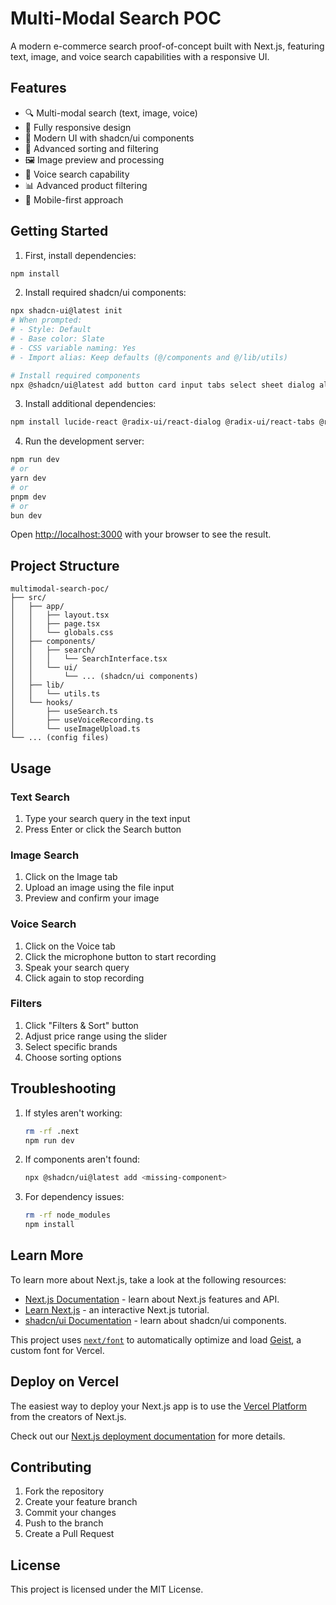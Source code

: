# Multi-Modal Search POC

A modern e-commerce search proof-of-concept built with Next.js, featuring text, image, and voice search capabilities with a responsive UI.

## Features

- 🔍 Multi-modal search (text, image, voice)
- 📱 Fully responsive design
- 🎨 Modern UI with shadcn/ui components
- 🔄 Advanced sorting and filtering
- 🖼️ Image preview and processing
- 🎤 Voice search capability
- 📊 Advanced product filtering
- 📱 Mobile-first approach

## Getting Started

1. First, install dependencies:
```bash
npm install
```

2. Install required shadcn/ui components:
```bash
npx shadcn-ui@latest init
# When prompted:
# - Style: Default
# - Base color: Slate
# - CSS variable naming: Yes
# - Import alias: Keep defaults (@/components and @/lib/utils)

# Install required components
npx @shadcn/ui@latest add button card input tabs select sheet dialog alert slider badge
```

3. Install additional dependencies:
```bash
npm install lucide-react @radix-ui/react-dialog @radix-ui/react-tabs @radix-ui/react-select @radix-ui/react-slider clsx tailwind-merge class-variance-authority tailwindcss-animate
```

4. Run the development server:
```bash
npm run dev
# or
yarn dev
# or
pnpm dev
# or
bun dev
```

Open [http://localhost:3000](http://localhost:3000) with your browser to see the result.

## Project Structure

```
multimodal-search-poc/
├── src/
│   ├── app/
│   │   ├── layout.tsx
│   │   ├── page.tsx
│   │   └── globals.css
│   ├── components/
│   │   ├── search/
│   │   │   └── SearchInterface.tsx
│   │   └── ui/
│   │       └── ... (shadcn/ui components)
│   ├── lib/
│   │   └── utils.ts
│   └── hooks/
│       ├── useSearch.ts
│       ├── useVoiceRecording.ts
│       └── useImageUpload.ts
└── ... (config files)
```

## Usage

### Text Search
1. Type your search query in the text input
2. Press Enter or click the Search button

### Image Search
1. Click on the Image tab
2. Upload an image using the file input
3. Preview and confirm your image

### Voice Search
1. Click on the Voice tab
2. Click the microphone button to start recording
3. Speak your search query
4. Click again to stop recording

### Filters
1. Click "Filters & Sort" button
2. Adjust price range using the slider
3. Select specific brands
4. Choose sorting options

## Troubleshooting

1. If styles aren't working:
   ```bash
   rm -rf .next
   npm run dev
   ```

2. If components aren't found:
   ```bash
   npx @shadcn/ui@latest add <missing-component>
   ```

3. For dependency issues:
   ```bash
   rm -rf node_modules
   npm install
   ```

## Learn More

To learn more about Next.js, take a look at the following resources:

- [Next.js Documentation](https://nextjs.org/docs) - learn about Next.js features and API.
- [Learn Next.js](https://nextjs.org/learn) - an interactive Next.js tutorial.
- [shadcn/ui Documentation](https://ui.shadcn.com/) - learn about shadcn/ui components.

This project uses [`next/font`](https://nextjs.org/docs/app/building-your-application/optimizing/fonts) to automatically optimize and load [Geist](https://vercel.com/font), a custom font for Vercel.

## Deploy on Vercel

The easiest way to deploy your Next.js app is to use the [Vercel Platform](https://vercel.com/new?utm_medium=default-template&filter=next.js&utm_source=create-next-app&utm_campaign=create-next-app-readme) from the creators of Next.js.

Check out our [Next.js deployment documentation](https://nextjs.org/docs/app/building-your-application/deploying) for more details.

## Contributing

1. Fork the repository
2. Create your feature branch
3. Commit your changes
4. Push to the branch
5. Create a Pull Request

## License

This project is licensed under the MIT License.